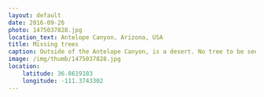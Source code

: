 ```yaml
---
layout: default
date: 2016-09-26
photo: 1475037828.jpg
location_text: Antelope Canyon, Arizona, USA
title: Missing trees
caption: Outside of the Antelope Canyon, is a desert. No tree to be seen around, no shadow, no water, nothing. There is only a road going to city few miles away and... me :)
image: /img/thumb/1475037828.jpg
location:
    latitude: 36.8619103
    longitude: -111.3743302
---
```

